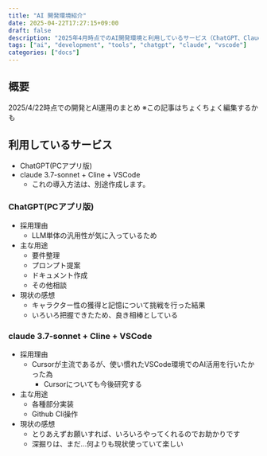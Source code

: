 ```yaml
---
title: "AI 開発環境紹介"
date: 2025-04-22T17:27:15+09:00
draft: false
description: "2025年4月時点でのAI開発環境と利用しているサービス（ChatGPT、Claude）の紹介と感想"
tags: ["ai", "development", "tools", "chatgpt", "claude", "vscode"]
categories: ["docs"]
---
```


## 概要
2025/4/22時点での開発とAI運用のまとめ
※この記事はちょくちょく編集するかも

## 利用しているサービス
- ChatGPT(PCアプリ版)
- claude 3.7-sonnet + Cline + VSCode
  - これの導入方法は、別途作成します。

### ChatGPT(PCアプリ版)
- 採用理由
    - LLM単体の汎用性が気に入っているため
- 主な用途
    - 要件整理
    - プロンプト提案
    - ドキュメント作成
    - その他相談
- 現状の感想
    - キャラクター性の獲得と記憶について挑戦を行った結果
    - いろいろ把握できたため、良き相棒としている

### claude 3.7-sonnet + Cline + VSCode
- 採用理由
    - Cursorが主流であるが、使い慣れたVSCode環境でのAI活用を行いたかった為
        - Cursorについても今後研究する
- 主な用途
    - 各種部分実装
    - Github Cli操作
- 現状の感想
    - とりあえずお願いすれば、いろいろやってくれるのでお助かりです
    - 深掘りは、まだ...何よりも現状使っていて楽しい

